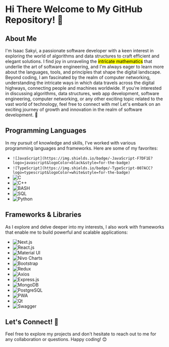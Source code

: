# Hi There Welcome to My GitHub Repository! 🚀

## About Me

I'm Isaac Sakyi, a passionate software developer with a keen interest in exploring the world of algorithms and data structures to craft efficient and elegant solutions. I find joy in unraveling the <mark>intricate mathematics</mark> that underlie the art of software engineering, and I'm always eager to learn more about the languages, tools, and principles that shape the digital landscape.
Beyond coding, I am fascinated by the realm of computer networking, understanding the intricate ways in which data travels across the digital highways, connecting people and machines worldwide.
If you're interested in discussing algorithms, data structures, web app development, software engineering, computer networking, or any other exciting topic related to the vast world of technology, feel free to connect with me! Let's embark on an exciting journey of growth and innovation in the realm of software development. 🌟

## Programming Languages
In my pursuit of knowledge and skills, I've worked with various programming languages and frameworks. Here are some of my favorites:

- `![JavaScript](https://img.shields.io/badge/-JavaScript-F7DF1E?logo=javascript&logoColor=black&style=for-the-badge)`
- `![TypeScript](https://img.shields.io/badge/-TypeScript-007ACC?logo=typescript&logoColor=white&style=for-the-badge)`
- ![C](https://img.shields.io/badge/-C-A8B9CC?logo=c&logoColor=white&style=for-the-badge)
- ![C++](https://img.shields.io/badge/-C++-00599C?logo=c%2B%2B&logoColor=white&style=for-the-badge)
- ![BASH](https://img.shields.io/badge/-BASH-black?style=flat-square&logo=gnu-bash&logoColor=white)
- ![SQL](https://img.shields.io/badge/-SQL-steelblue?style=flat-square&logo=mysql&logoColor=white)
- ![Python](https://img.shields.io/badge/-Python-3776AB?logo=python&logoColor=white&style=for-the-badge)

## Frameworks & Libraries
As I explore and delve deeper into my interests, I also work with frameworks that enable me to build powerful and scalable applications:

- ![Next.js](https://img.shields.io/badge/-Next.js-000000?logo=next.js&logoColor=white&style=for-the-badge)
- ![React.js](https://img.shields.io/badge/-React.js-61DAFB?logo=react&logoColor=black&style=for-the-badge)
- ![Material UI](https://img.shields.io/badge/-Material%20UI-0081CB?logo=material-ui&logoColor=white&style=for-the-badge)
- ![Nivo Charts](https://img.shields.io/badge/-Nivo%20Charts-00CC99?logo=nivo&logoColor=white&style=for-the-badge)
- ![Bootstrap](https://img.shields.io/badge/-Bootstrap-7952B3?logo=bootstrap&logoColor=white&style=for-the-badge)
- ![Redux](https://img.shields.io/badge/-Redux-764ABC?logo=redux&logoColor=white&style=for-the-badge)
- ![Axios](https://img.shields.io/badge/-Axios-00599C?logo=axios&logoColor=white&style=for-the-badge)
- ![Express.js](https://img.shields.io/badge/-Express.js-000000?logo=express&logoColor=white&style=for-the-badge)
- ![MongoDB](https://img.shields.io/badge/-MongoDB-47A248?logo=mongodb&logoColor=white&style=for-the-badge)
- ![PostgreSQL](https://img.shields.io/badge/-PostgreSQL-4169E1?logo=postgresql&logoColor=white&style=for-the-badge)
- ![PWA](https://img.shields.io/badge/-PWA-FF6F00?logo=pwa&logoColor=white&style=for-the-badge)
- ![Qt](https://img.shields.io/badge/-Qt-41CD52?logo=qt&logoColor=white&style=for-the-badge)
- ![Swagger](https://img.shields.io/badge/-Swagger-85EA2D?logo=swagger&logoColor=black&style=for-the-badge)

## Let's Connect! 🤝

Feel free to explore my projects and don't hesitate to reach out to me for any collaboration or questions. Happy coding! 😊
